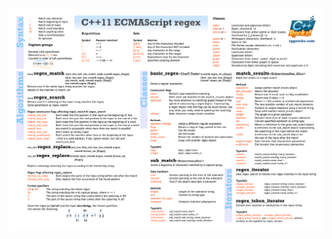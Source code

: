 ![ECMA_script_regex](https://github.com/nikolaAV/Storehouse-Of-Knowledge/blob/master/cheat_sheets/ECMA_script_regex.png)
